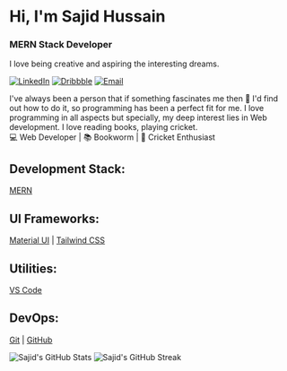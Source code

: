 # Hi, I'm Sajid Hussain
### MERN Stack Developer
I love being creative and aspiring the interesting dreams.

[![LinkedIn](https://img.shields.io/badge/LinkedIn-Connect-blue?style=for-the-badge&logo=linkedin)](https://www.linkedin.com/in/sajidhussain71/)
[![Dribbble](https://img.shields.io/badge/Dribbble-Portfolio-orange?style=for-the-badge&logo=dribbble)](https://dribbble.com/Sajidhussain1234)
[![Email](https://img.shields.io/badge/Email-Contact-brightgreen?style=for-the-badge&logo=gmail)](mailto:sajidmcsbwn@gmail.com)

I've always been a person that if something fascinates me then 🔎 I'd find out how to do it, so programming has been a perfect fit for me. I love programming in all aspects but specially, my deep interest lies in Web development. I love reading books, playing cricket.   
 💻 Web Developer | 📚 Bookworm | 🏏 Cricket Enthusiast

## Development Stack:
 [MERN](https://raw.githubusercontent.com)

## UI Frameworks:
 [Material UI](https://mui.com/) | [Tailwind CSS](https://tailwindcss.com) 

## Utilities:
 [VS Code](https://code.visualstudio.com/)

## DevOps:
 [Git](https://git-scm.com/) | [GitHub](https://github.com/Sajidhussain1234) 

![Sajid's GitHub Stats](https://github-readme-stats.vercel.app/api?username=Sajidhussain1234&hide=issues&show_icons=true&bg_color=1d1f21&text_color=ffffff&icon_color=58a6ff&title_color=ffffff) 
![Sajid's GitHub Streak](https://github-readme-streak-stats.herokuapp.com/?user=sajidhussain1234)

